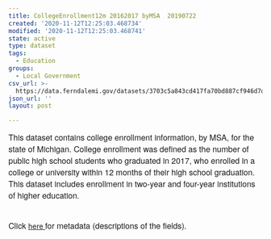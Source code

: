 ```yaml
---
title: CollegeEnrollment12m 20162017 byMSA  20190722
created: '2020-11-12T12:25:03.468734'
modified: '2020-11-12T12:25:03.468741'
state: active
type: dataset
tags:
  - Education
groups:
  - Local Government
csv_url: >-
  https://data.ferndalemi.gov/datasets/3703c5a843cd417fa70bd887cf946d7d_0.csv?outSR=%7B%22latestWkid%22%3A2898%2C%22wkid%22%3A2898%7D
json_url: ''
layout: post

---
```

<span style='font-family: &quot;Avenir Next W01&quot;, &quot;Avenir Next W00&quot;, &quot;Avenir Next&quot;, Avenir, &quot;Helvetica Neue&quot;, sans-serif; font-size: 16px;'>This dataset contains college enrollment information, by MSA, for the state of Michigan. College enrollment was defined as the number of public high school students who graduated in 2017, who enrolled in a college or university within 12 months of their high school graduation. This dataset includes enrollment in two-year and four-year institutions of higher education.</span><div><span style='font-family: &quot;Avenir Next W01&quot;, &quot;Avenir Next W00&quot;, &quot;Avenir Next&quot;, Avenir, &quot;Helvetica Neue&quot;, sans-serif; font-size: 16px;'><br /></span></div><div><font face='Avenir Next W01, Avenir Next W00, Avenir Next, Avenir, Helvetica Neue, sans-serif'><span style='font-size: 16px;'>Click </span></font><a href='https://datadrivendetroit.org/metadata/CollegeEnrollment12m_2017_byMSA_Metadata_20190722.xlsx' target='_blank'>here </a><font face='Avenir Next W01, Avenir Next W00, Avenir Next, Avenir, Helvetica Neue, sans-serif'><span style='font-size: 16px;'>for metadata (descriptions of the fields).</span></font><br /></div>
